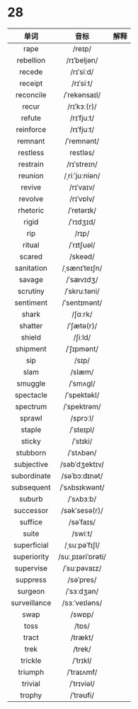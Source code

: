 # 28

|     单词     |       音标        | 解释 |
| :----------: | :---------------: | :--: |
|     rape     |      /reɪp/       |      |
|  rebellion   |    /rɪˈbeljən/    |      |
|    recede    |     /rɪˈsiːd/     |      |
|   receipt    |     /rɪˈsiːt/     |      |
|  reconcile   |   /ˈrekənsaɪl/    |      |
|    recur     |    /rɪˈkɜː(r)/    |      |
|    refute    |    /rɪˈfjuːt/     |      |
|  reinforce   |    /rɪˈfjuːt/     |      |
|   remnant    |    /ˈremnənt/     |      |
|   restless   |     restləs/      |      |
|   restrain   |    /rɪˈstreɪn/    |      |
|   reunion    |  /ˌriːˈjuːniən/   |      |
|    revive    |     /rɪˈvaɪv/     |      |
|   revolve    |     /rɪˈvɒlv/     |      |
|   rhetoric   |    /ˈretərɪk/     |      |
|    rigid     |     /ˈrɪdʒɪd/     |      |
|     rip      |       /rɪp/       |      |
|    ritual    |    /ˈrɪtʃuəl/     |      |
|    scared    |      /skeəd/      |      |
|  sanitation  |   /ˌsænɪˈteɪʃn/   |      |
|    savage    |     /ˈsævɪdʒ/     |      |
|   scrutiny   |   /ˈskruːtəni/    |      |
|  sentiment   |   /ˈsentɪmənt/    |      |
|    shark     |      /ʃɑːrk/      |      |
|   shatter    |    /ˈʃætə(r)/     |      |
|    shield    |      /ʃiːld/      |      |
|   shipment   |    /ˈʃɪpmənt/     |      |
|     sip      |       /sɪp/       |      |
|     slam     |      /slæm/       |      |
|   smuggle    |     /ˈsmʌɡl/      |      |
|  spectacle   |    /ˈspektəkl/    |      |
|   spectrum   |    /ˈspektrəm/    |      |
|    sprawl    |     /sprɔːl/      |      |
|    staple    |     /ˈsteɪpl/     |      |
|    sticky    |     /ˈstɪki/      |      |
|   stubborn   |     /ˈstʌbən/     |      |
|  subjective  |   /səbˈdʒektɪv/   |      |
| subordinate  |   /səˈbɔːdɪnət/   |      |
|  subsequent  |   /ˈsʌbsɪkwənt/   |      |
|    suburb    |     /ˈsʌbɜːb/     |      |
|  successor   |   /səkˈsesə(r)/   |      |
|   suffice    |     /səˈfaɪs/     |      |
|    suite     |      /swiːt/      |      |
| superficial  |   /ˌsuːpəˈfɪʃl/   |      |
| superiority  | /suːˌpɪəriˈɒrəti/ |      |
|  supervise   |   /ˈsuːpəvaɪz/    |      |
|   suppress   |     /səˈpres/     |      |
|   surgeon    |    /ˈsɜːdʒən/     |      |
| surveillance |   /sɜːˈveɪləns/   |      |
|     swap     |      /swɒp/       |      |
|     toss     |       /tɒs/       |      |
|    tract     |      /trækt/      |      |
|     trek     |      /trek/       |      |
|   trickle    |     /ˈtrɪkl/      |      |
|   triumph    |    /ˈtraɪʌmf/     |      |
|   trivial    |    /ˈtrɪviəl/     |      |
|    trophy    |     /ˈtrəʊfi/     |      |